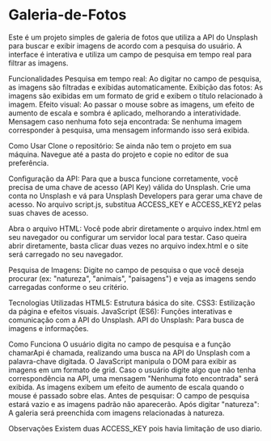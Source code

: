 # Galeria-de-Fotos
  Este é um projeto simples de galeria de fotos que utiliza a API do Unsplash para buscar e exibir imagens de acordo com a pesquisa do usuário. 
  A interface é interativa e utiliza um campo de pesquisa em tempo real para filtrar as imagens.
  

Funcionalidades
  Pesquisa em tempo real: Ao digitar no campo de pesquisa, as imagens são filtradas e exibidas automaticamente.
  Exibição das fotos: As imagens são exibidas em um formato de grid e exibem o título relacionado à imagem.
  Efeito visual: Ao passar o mouse sobre as imagens, um efeito de aumento de escala e sombra é aplicado, melhorando a interatividade.
  Mensagem caso nenhuma foto seja encontrada: Se nenhuma imagem corresponder à pesquisa, uma mensagem informando isso será exibida.

  
Como Usar
  Clone o repositório:
  Se ainda não tem o projeto em sua máquina.
  Navegue até a pasta do projeto e copie no editor de sua preferência.
  
  Configuração da API:
  Para que a busca funcione corretamente, você precisa de uma chave de acesso (API Key) válida do Unsplash.
  Crie uma conta no Unsplash e vá para Unsplash Developers para gerar uma chave de acesso.
  No arquivo script.js, substitua ACCESS_KEY e ACCESS_KEY2 pelas suas chaves de acesso.
  
  Abra o arquivo HTML:
  Você pode abrir diretamente o arquivo index.html em seu navegador ou configurar um servidor local para testar.
  Caso queira abrir diretamente, basta clicar duas vezes no arquivo index.html e o site será carregado no seu navegador.
  
  Pesquisa de Imagens:
  Digite no campo de pesquisa o que você deseja procurar (ex: "natureza", "animais", "paisagens") e veja as imagens sendo carregadas conforme o seu critério.


Tecnologias Utilizadas
  HTML5: Estrutura básica do site.
  CSS3: Estilização da página e efeitos visuais.
  JavaScript (ES6): Funções interativas e comunicação com a API do Unsplash.
  API do Unsplash: Para busca de imagens e informações.

  
Como Funciona
  O usuário digita no campo de pesquisa e a função chamarApi é chamada, realizando uma busca na API do Unsplash com a palavra-chave digitada.
  O JavaScript manipula o DOM para exibir as imagens em um formato de grid.
  Caso o usuário digite algo que não tenha correspondência na API, uma mensagem "Nenhuma foto encontrada" será exibida.
  As imagens exibem um efeito de aumento de escala quando o mouse é passado sobre elas.
  Antes de pesquisar: O campo de pesquisa estará vazio e as imagens padrão não aparecerão.
  Após digitar "natureza": A galeria será preenchida com imagens relacionadas à natureza.

Observações
  Existem duas ACCESS_KEY pois havia limitação de uso diario.
